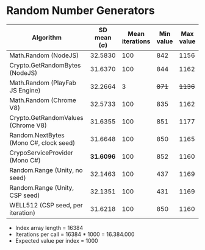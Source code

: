 Random Number Generators
================

| Algorithm                              | SD mean (σ) | Mean iterations | Min value | Max value |
| -------------------------------------- | ----------- | --------------- | --------- | --------- |
| Math.Random (NodeJS)                   | 32.5830     | 100 | 842 | 1156 |
| Crypto.GetRandomBytes (NodeJS)         | 31.6370     | 100 | 844 | 1162|
| Math.Random (PlayFab JS Engine)        | 32.2664     | 3   | ~~871~~ | ~~1136~~ |
| Math.Random (Chrome V8)                | 32.5733     | 100 | 835 | 1162 |
| Crypto.GetRandomValues (Chrome V8)     | 31.6355     | 100 | 851 | 1177 |
| Random.NextBytes (Mono C#, clock seed) | 31.6648     | 100 | 850 | 1165 |
| CrypoServiceProvider (Mono C#)         | **31.6096**     | 100 | 852 | 1160 |
| Random.Range (Unity, no seed)          | 32.1463     | 100 | 437 | 1169 |
| Random.Range (Unity, CSP seed)         | 32.1351     | 100 | 431 | 1169 |
| WELL512 (CSP seed, per iteration)      | 31.6218     | 100 | 850 | 1160 |


- Index array length = 16384
- Iterations per call = 16384 * 1000 = 16.384.000
- Expected value per index = 1000
